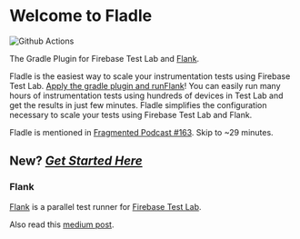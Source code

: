 # Welcome to Fladle

![Github Actions](https://github.com/runningcode/fladle/workflows/CI/badge.svg)

The Gradle Plugin for Firebase Test Lab and [Flank](https://github.com/testArmada/flank).

Fladle is the easiest way to scale your instrumentation tests using Firebase Test Lab. [Apply the gradle plugin and runFlank](quick-start)! You can easily run many hours of instrumentation tests using hundreds of devices in Test Lab and get the results in just few minutes. Fladle simplifies the configuration necessary to scale your tests using Firebase Test Lab and Flank.

Fladle is mentioned in [Fragmented Podcast #163](https://fragmentedpodcast.com/episodes/163/). Skip to ~29 minutes.


## New? [_Get Started Here_](quick-start)

### Flank
[Flank](https://github.com/testArmada/flank) is a parallel test runner for [Firebase Test Lab](https://firebase.google.com/docs/test-lab).

Also read this [medium post](https://medium.com/walmartlabs/flank-smart-test-runner-for-firebase-cf65e1b1eca7).

